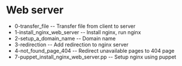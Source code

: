 # Web server
- 0-transfer_file -- Transfer file from client to server
- 1-install_nginx_web_server -- Install nginx, run nginx
- 2-setup_a_domain_name -- Domain name
- 3-redirection -- Add redirection to nginx server
- 4-not_found_page_404 -- Redirect unavailable pages to 404 page
- 7-puppet_install_nginx_web_server.pp -- Setup nginx using puppet
